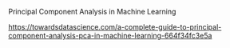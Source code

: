Principal Component Analysis in Machine Learning


https://towardsdatascience.com/a-complete-guide-to-principal-component-analysis-pca-in-machine-learning-664f34fc3e5a
